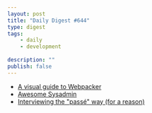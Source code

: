 ```yaml
---
layout: post
title: "Daily Digest #644"
type: digest
tags: 
    - daily
    - development
    
description: ""
publish: false
---
```


- [A visual guide to Webpacker](https://rossta.net/blog/visual-guide-to-webpacker.html)
- [Awesome Sysadmin](https://github.com/kahun/awesome-sysadmin)
- [Interviewing the "passé" way (for a reason)](https://no-kill-switch.ghost.io/interviewing-the-passe-way-for-a-reason/)
